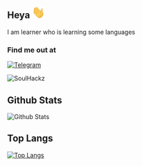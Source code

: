 ## Heya <img src="https://raw.githubusercontent.com/ABSphreak/ABSphreak/master/gifs/Hi.gif" width="30px">

I am learner who is learning some languages

### Find me out at
[![Telegram](https://img.shields.io/badge/telegram-1b77FF.svg?style=for-the-badge&logo=telegram)](https://t.me/SoulHackz)

<p align="left"> <img src="https://komarev.com/ghpvc/?username=SoulHackz&label=Profile%20views&color=0e75b6&style=plastic" alt="SoulHackz" /> </p>

## Github Stats
![Github Stats](https://github-readme-stats.vercel.app/api?username=SoulHackz&show_icons=true&title_color=fff&icon_color=79ff97&text_color=9f9f9f&bg_color=151515)

## Top Langs
[![Top Langs](https://github-readme-stats.vercel.app/api/top-langs/?username=SoulHackz&layout=compact&theme=tokyonight)](https://github.com/anuraghazra/github-readme-stats)
